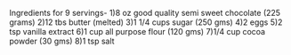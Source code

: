 Ingredients for 9 servings-
1)8 oz good quality semi sweet chocolate (225 grams)
2)12 tbs butter (melted)
3)1 1/4 cups sugar (250 gms)
4)2 eggs
5)2 tsp vanilla extract
6)1 cup all purpose flour (120 gms)
7)1/4 cup cocoa powder (30 gms)
8)1 tsp salt